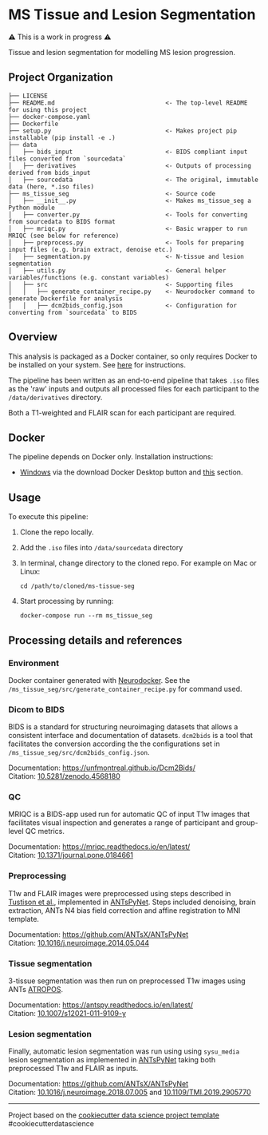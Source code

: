 # MS Tissue and Lesion Segmentation

:warning: This is a work in progress :warning:

Tissue and lesion segmentation for modelling MS lesion progression.

## Project Organization

    ├── LICENSE
    ├── README.md                               <- The top-level README for using this project
    ├── docker-compose.yaml
    ├── Dockerfile
    ├── setup.py                                <- Makes project pip installable (pip install -e .)
    ├── data
    │   ├── bids_input                          <- BIDS compliant input files converted from `sourcedata`
    │   ├── derivatives                         <- Outputs of processing derived from bids_input
    │   ├── sourcedata                          <- The original, immutable data (here, *.iso files)
    ├── ms_tissue_seg                           <- Source code
    │   ├── __init__.py                         <- Makes ms_tissue_seg a Python module
    │   ├── converter.py                        <- Tools for converting from sourcedata to BIDS format
    │   ├── mriqc.py                            <- Basic wrapper to run MRIQC (see below for reference)
    │   ├── preprocess.py                       <- Tools for preparing input files (e.g. brain extract, denoise etc.)
    │   ├── segmentation.py                     <- N-tissue and lesion segmentation
    │   ├── utils.py                            <- General helper variables/functions (e.g. constant variables)
    │   ├── src                                 <- Supporting files
    │   │   ├── generate_container_recipe.py    <- Neurodocker command to generate Dockerfile for analysis
    │   │   ├── dcm2bids_config.json            <- Configuration for converting from `sourcedata` to BIDS

## Overview

This analysis is packaged as a Docker container, so only requires Docker to be installed on your system. See [here](https://docs.docker.com/get-docker/) for instructions.

The pipeline has been written as an end-to-end pipeline that takes `.iso` files as the 'raw' inputs and outputs all processed files for each participant to the `/data/derivatives` directory.

Both a T1-weighted and FLAIR scan for each participant are required.

## Docker

The pipeline depends on Docker only. Installation instructions:

* [Windows](https://docs.docker.com/desktop/install/windows-install/) via the download Docker Desktop button and [this](https://docs.docker.com/desktop/install/windows-install/#start-docker-desktop) section.

## Usage

To execute this pipeline:

1. Clone the repo locally.
2. Add the `.iso` files into `/data/sourcedata` directory
3. In terminal, change directory to the cloned repo. For example on Mac or Linux:

    `cd /path/to/cloned/ms-tissue-seg`

4. Start processing by running:

    `docker-compose run --rm ms_tissue_seg`

## Processing details and references

### Environment

Docker container generated with [Neurodocker](https://www.repronim.org/neurodocker/index.html). See the `/ms_tissue_seg/src/generate_container_recipe.py` for command used.

### Dicom to BIDS

BIDS is a standard for structuring neuroimaging datasets that allows a consistent interface and documentation of datasets. `dcm2bids` is a tool that facilitates the conversion according the the configurations set in `/ms_tissue_seg/src/dcm2bids_config.json`.

Documentation: <https://unfmontreal.github.io/Dcm2Bids/>  
Citation: [10.5281/zenodo.4568180](https://doi.org/10.5281/zenodo.4568180)

### QC

MRIQC is a BIDS-app used run for automatic QC of input T1w images that facilitates visual inspection and generates a range of participant and group-level QC metrics.

Documentation: <https://mriqc.readthedocs.io/en/latest/>  
Citation: [10.1371/journal.pone.0184661](https://doi.org/10.1371/journal.pone.0184661)

### Preprocessing

T1w and FLAIR images were preprocessed using steps described in [Tustison et al.](https://doi.org/10.1016/j.neuroimage.2014.05.044), implemented in [ANTsPyNet](https://github.com/ANTsX/ANTsPyNet/blob/master/antspynet/utilities/preprocess_image.py). Steps included denoising, brain extraction, ANTs N4 bias field correction and affine registration to MNI template.

Documentation: <https://github.com/ANTsX/ANTsPyNet>  
Citation: [10.1016/j.neuroimage.2014.05.044](https://doi.org/10.1016/j.neuroimage.2014.05.044)

### Tissue segmentation

3-tissue segmentation was then run on preprocessed T1w images using ANTs [ATROPOS](https://antspy.readthedocs.io/en/latest/segmentation.html?highlight=atropos).

Documentation: <https://antspy.readthedocs.io/en/latest/>  
Citation: [10.1007/s12021-011-9109-y](https://doi.org/10.1007/s12021-011-9109-y)

### Lesion segmentation

Finally, automatic lesion segmentation was run using using `sysu_media` lesion segmentation as implemented in [ANTsPyNet](https://github.com/ANTsX/ANTsPyNet/blob/master/antspynet/utilities/white_matter_hyperintensity_segmentation.py) taking both preprocessed T1w and FLAIR as inputs.

Documentation: <https://github.com/ANTsX/ANTsPyNet>  
Citation: [10.1016/j.neuroimage.2018.07.005](https://doi.org/10.1016/j.neuroimage.2018.07.005) and [10.1109/TMI.2019.2905770](https://doi.org/10.1109/TMI.2019.2905770)

--------
Project based on the [cookiecutter data science project template](https://drivendata.github.io/cookiecutter-data-science/) #cookiecutterdatascience
